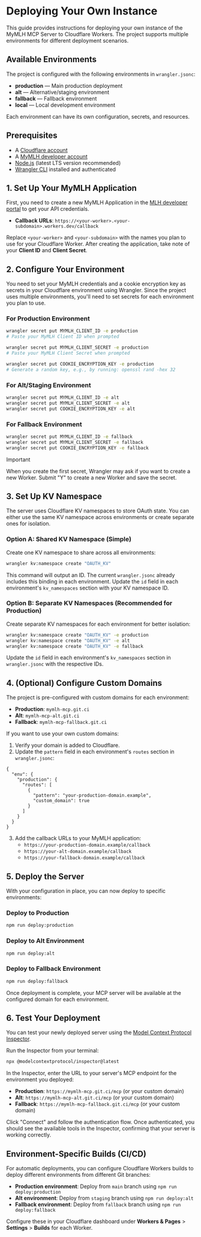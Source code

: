 # Deploying Your Own Instance

This guide provides instructions for deploying your own instance of the MyMLH MCP Server to Cloudflare Workers. The project supports multiple environments for different deployment scenarios.

## Available Environments

The project is configured with the following environments in `wrangler.jsonc`:

- **production** — Main production deployment
- **alt** — Alternative/staging environment
- **fallback** — Fallback environment
- **local** — Local development environment

Each environment can have its own configuration, secrets, and resources.

## Prerequisites

- A [Cloudflare account](https://dash.cloudflare.com/sign-up)
- A [MyMLH developer account](https://my.mlh.io/developers)
- [Node.js](https://nodejs.org/) (latest LTS version recommended)
- [Wrangler CLI](https://developers.cloudflare.com/workers/wrangler/install-and-update/) installed and authenticated

## 1. Set Up Your MyMLH Application

First, you need to create a new MyMLH Application in the [MLH developer portal](https://my.mlh.io/developers) to get your API credentials.

- **Callback URLs**: `https://<your-worker>.<your-subdomain>.workers.dev/callback`

Replace `<your-worker>` and `<your-subdomain>` with the names you plan to use for your Cloudflare Worker. After creating the application, take note of your **Client ID** and **Client Secret**.

## 2. Configure Your Environment

You need to set your MyMLH credentials and a cookie encryption key as secrets in your Cloudflare environment using Wrangler. Since the project uses multiple environments, you'll need to set secrets for each environment you plan to use.

### For Production Environment

```bash
wrangler secret put MYMLH_CLIENT_ID -e production
# Paste your MyMLH Client ID when prompted

wrangler secret put MYMLH_CLIENT_SECRET -e production
# Paste your MyMLH Client Secret when prompted

wrangler secret put COOKIE_ENCRYPTION_KEY -e production
# Generate a random key, e.g., by running: openssl rand -hex 32
```

### For Alt/Staging Environment

```bash
wrangler secret put MYMLH_CLIENT_ID -e alt
wrangler secret put MYMLH_CLIENT_SECRET -e alt
wrangler secret put COOKIE_ENCRYPTION_KEY -e alt
```

### For Fallback Environment

```bash
wrangler secret put MYMLH_CLIENT_ID -e fallback
wrangler secret put MYMLH_CLIENT_SECRET -e fallback
wrangler secret put COOKIE_ENCRYPTION_KEY -e fallback
```

> [!IMPORTANT]
> When you create the first secret, Wrangler may ask if you want to create a new Worker. Submit "Y" to create a new Worker and save the secret.

## 3. Set Up KV Namespace

The server uses Cloudflare KV namespaces to store OAuth state. You can either use the same KV namespace across environments or create separate ones for isolation.

### Option A: Shared KV Namespace (Simple)

Create one KV namespace to share across all environments:

```bash
wrangler kv:namespace create "OAUTH_KV"
```

This command will output an ID. The current `wrangler.jsonc` already includes this binding in each environment. Update the `id` field in each environment's `kv_namespaces` section with your KV namespace ID.

### Option B: Separate KV Namespaces (Recommended for Production)

Create separate KV namespaces for each environment for better isolation:

```bash
wrangler kv:namespace create "OAUTH_KV" -e production
wrangler kv:namespace create "OAUTH_KV" -e alt
wrangler kv:namespace create "OAUTH_KV" -e fallback
```

Update the `id` field in each environment's `kv_namespaces` section in `wrangler.jsonc` with the respective IDs.

## 4. (Optional) Configure Custom Domains

The project is pre-configured with custom domains for each environment:

- **Production**: `mymlh-mcp.git.ci`
- **Alt**: `mymlh-mcp-alt.git.ci`
- **Fallback**: `mymlh-mcp-fallback.git.ci`

If you want to use your own custom domains:

1. Verify your domain is added to Cloudflare.
2. Update the `pattern` field in each environment's `routes` section in `wrangler.jsonc`:

```jsonc
{
  "env": {
    "production": {
      "routes": [
        {
          "pattern": "your-production-domain.example",
          "custom_domain": true
        }
      ]
    }
  }
}
```

3. Add the callback URLs to your MyMLH application:
   - `https://your-production-domain.example/callback`
   - `https://your-alt-domain.example/callback`
   - `https://your-fallback-domain.example/callback`

## 5. Deploy the Server

With your configuration in place, you can now deploy to specific environments:

### Deploy to Production
```bash
npm run deploy:production
```

### Deploy to Alt Environment
```bash
npm run deploy:alt
```

### Deploy to Fallback Environment
```bash
npm run deploy:fallback
```

Once deployment is complete, your MCP server will be available at the configured domain for each environment.

## 6. Test Your Deployment

You can test your newly deployed server using the [Model Context Protocol Inspector](https://modelcontextprotocol.io/docs/tools/inspector).

Run the Inspector from your terminal:
```bash
npx @modelcontextprotocol/inspector@latest
```

In the Inspector, enter the URL to your server's MCP endpoint for the environment you deployed:

- **Production**: `https://mymlh-mcp.git.ci/mcp` (or your custom domain)
- **Alt**: `https://mymlh-mcp-alt.git.ci/mcp` (or your custom domain)
- **Fallback**: `https://mymlh-mcp-fallback.git.ci/mcp` (or your custom domain)

Click "Connect" and follow the authentication flow. Once authenticated, you should see the available tools in the Inspector, confirming that your server is working correctly.

## Environment-Specific Builds (CI/CD)

For automatic deployments, you can configure Cloudflare Workers builds to deploy different environments from different Git branches:

- **Production environment**: Deploy from `main` branch using `npm run deploy:production`
- **Alt environment**: Deploy from `staging` branch using `npm run deploy:alt`
- **Fallback environment**: Deploy from `fallback` branch using `npm run deploy:fallback`

Configure these in your Cloudflare dashboard under **Workers & Pages** > **Settings** > **Builds** for each Worker.
